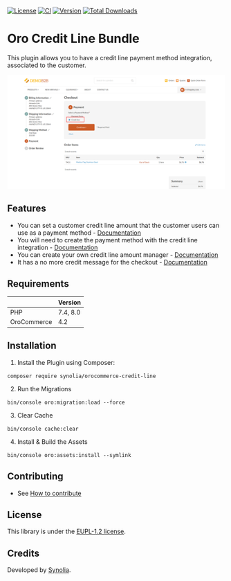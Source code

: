 [![License](https://img.shields.io/packagist/l/synolia/sylius-akeneo-plugin.svg)](LICENCE)
[![CI](https://github.com/synolia/OroCommerceCreditLinePlugin/actions/workflows/ci.yml/badge.svg)](https://github.com/synolia/OroCommerceCreditLinePlugin/actions/workflows/ci.yml)
[![Version](http://poser.pugx.org/synolia/orocommerce-credit-line-plugin/v)](https://packagist.org/packages/synolia/orocommerce-credit-line-plugin)
[![Total Downloads](http://poser.pugx.org/synolia/orocommerce-credit-line-plugin/downloads)](https://packagist.org/packages/synolia/orocommerce-credit-line-plugin)

# Oro Credit Line Bundle
This plugin allows you to have a credit line payment method integration, associated to the customer. 

![credit line method](docs/media/method.png)

## Features
- You can set a customer credit line amount that the customer users can use as a payment method - [Documentation](docs/CREDIT_LINE.md) 
- You will need to create the payment method with the credit line integration - [Documentation](docs/INTEGRATION.md)
- You can create your own credit line amount manager - [Documentation](docs/MANAGER.md)
- It has a no more credit message for the checkout - [Documentation](docs/NO_CREDIT.md)

## Requirements

| | Version |
| :--- | :--- |
| PHP  | 7.4, 8.0 |
| OroCommerce | 4.2 |

## Installation

1. Install the Plugin using Composer:
```shell
composer require synolia/orocommerce-credit-line
```
2. Run the Migrations
```shell
bin/console oro:migration:load --force
```
3. Clear Cache
```shell
bin/console cache:clear
```
4. Install & Build the Assets
```shell
bin/console oro:assets:install --symlink
```

## Contributing

* See [How to contribute](CONTRIBUTING.md)

## License

This library is under the [EUPL-1.2 license](LICENSE).

## Credits

Developed by [Synolia](https://synolia.com/).
